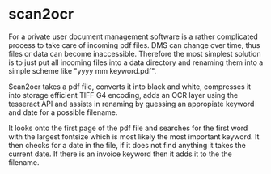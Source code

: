 # scan2ocr
For a private user document management software is a rather complicated process to take care of incoming pdf files. DMS can change over time, thus files or data can become inaccessible. Therefore the most simplest solution is to just put all incoming files into a data directory and renaming them into a simple scheme like "yyyy mm keyword.pdf". 

Scan2ocr takes a pdf file, converts it into black and white, compresses it into storage efficient TIFF G4 encoding, adds an OCR layer using the tesseract API and assists in renaming by guessing an appropiate keyword and date for a possible filename. 

It looks onto the first page of the pdf file and searches for the first word with the largest fontsize which is most likely the most important keyword. It then checks for a date in the file, if it does not find anything it takes the current date. If there is an invoice keyword then it adds it to the the filename.
